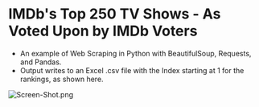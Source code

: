 # IMDb's Top 250 TV Shows - As Voted Upon by IMDb Voters
- An example of Web Scraping in Python with BeautifulSoup, Requests, and Pandas.
- Output writes to an Excel .csv file with the Index starting at 1 for the rankings, as shown here.

![Screen-Shot.png](https://i.postimg.cc/mgt24CFc/Screen-Shot.png)
